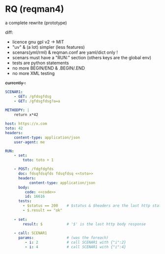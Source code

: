 # RQ (reqman4)

a complete rewrite (prototype)

diff:
- licence gnu gpl v2 -> MIT
- "uv" & (a lot) simpler (less features)
- scenars(yml/rml) & reqman.conf are yaml/dict only !
- scenars must have a "RUN:" section (others keys are the global env)
- tests are python statements
- no more BEGIN/END & .BEGIN/.END
- no more XML testing


~~currently :~~

```yaml
SCENAR1:
    - GET: /gfdsgfdsg
    - GET: /gfdsgfdsg?a=a
    
METHODPY: |
    return x*42

host: https://x.com
toto: 42
headers:
    content-type: application/json
    user-agent: me

RUN:
    - set:
        toto: toto + 1

    - POST: /fdgfdgfds
      doc: fdsqfdsqfds fdsqfdsq <<toto>>
      headers:
           content-type: application/json
      body:
         code: <<code>>
         id: 16616
      tests:
        - $status == 200    # $status & $headers are the last http status&headers
        - $.result == "ok"
    
    - set:
        result: $           # '$' is the last http body response
    
    - call: SCENAR1
      params:               # (was the foreach)
         - i: 2             # call SCENAR1 with {"i":2}
         - i: 4             # call SCENAR1 with {"i":4}

```